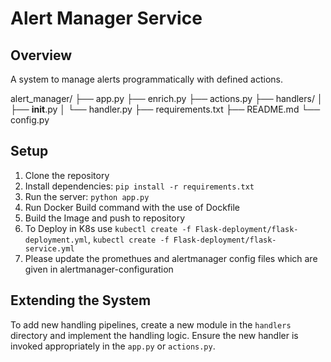 # Alert Manager Service
## Overview
A system to manage alerts programmatically with defined actions. 

alert_manager/
├── app.py
├── enrich.py
├── actions.py
├── handlers/
│   ├── __init__.py
│   └── handler.py
├── requirements.txt
├── README.md
└── config.py

## Setup
1. Clone the repository
2. Install dependencies: `pip install -r requirements.txt`
3. Run the server: `python app.py`
4. Run Docker Build command with the use of Dockfile
5. Build the Image and push to repository
6. To Deploy in K8s use `kubectl create -f Flask-deployment/flask-deployment.yml`, `kubectl create -f Flask-deployment/flask-service.yml`
7. Please update the promethues and alertmanager config files which are given in alertmanager-configuration

## Extending the System
To add new handling pipelines, create a new module in the `handlers` directory and implement the handling logic. Ensure the new handler is invoked appropriately in the `app.py` or `actions.py`.
